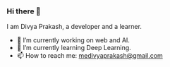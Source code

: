 ### Hi there 👋


I am Divya Prakash, a developer and a learner.

- 🔭 I’m currently working on web and AI.
- 🌱 I’m currently learning Deep Learning.
- 📫 How to reach me: medivyaprakash@gmail.com
